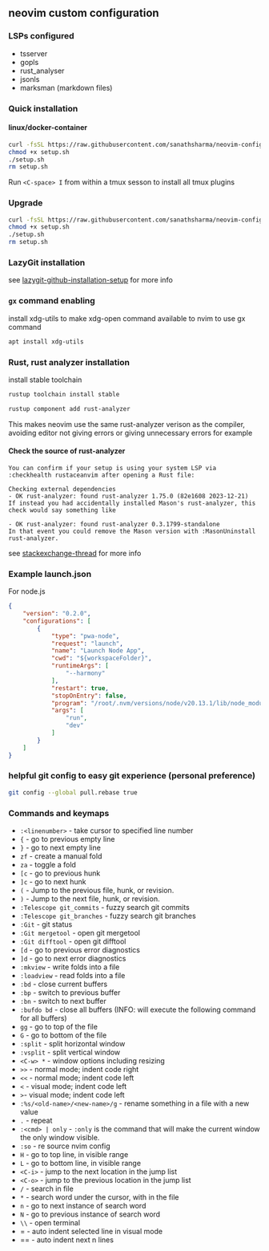 ## neovim custom configuration

### LSPs configured
- tsserver
- gopls
- rust_analyser
- jsonls
- marksman (markdown files)

### Quick installation
#### linux/docker-container
```sh 
curl -fsSL https://raw.githubusercontent.com/sanathsharma/neovim-config/main/setup/linux-install.sh > setup.sh
chmod +x setup.sh
./setup.sh
rm setup.sh
```

Run `<C-space> I` from within a tmux sesson to install all tmux plugins

### Upgrade
```sh 
curl -fsSL https://raw.githubusercontent.com/sanathsharma/neovim-config/main/setup/linux-upgrade-nvim.sh > setup.sh
chmod +x setup.sh
./setup.sh
rm setup.sh
```

### LazyGit installation
see [lazygit-github-installation-setup](https://github.com/jesseduffield/lazygit?tab=readme-ov-file#installation) for more info

### `gx` command enabling
install xdg-utils to make xdg-open command available to nvim to use gx command
```sh
apt install xdg-utils
```

### Rust, rust analyzer installation
install stable toolchain
```sh
rustup toolchain install stable
```
```sh
rustup component add rust-analyzer
```
This makes neovim use the same rust-analyzer verison as the compiler, avoiding editor not giving errors or giving unnecessary errors for example

#### Check the source of rust-analyzer

```
You can confirm if your setup is using your system LSP via :checkhealth rustaceanvim after opening a Rust file:

Checking external dependencies
- OK rust-analyzer: found rust-analyzer 1.75.0 (82e1608 2023-12-21)
If instead you had accidentally installed Mason's rust-analyzer, this check would say something like

- OK rust-analyzer: found rust-analyzer 0.3.1799-standalone
In that event you could remove the Mason version with :MasonUninstall rust-analyzer.
```

see [stackexchange-thread](https://vi.stackexchange.com/questions/43681/simplest-setup-for-nvim-and-rust-and-system-rust-analyzer) for more info

### Example launch.json
For node.js
```json
{
    "version": "0.2.0",
    "configurations": [
        {
            "type": "pwa-node",
            "request": "launch",
            "name": "Launch Node App",
            "cwd": "${workspaceFolder}",
            "runtimeArgs": [
                "--harmony"
            ],
            "restart": true,
            "stopOnEntry": false,
            "program": "/root/.nvm/versions/node/v20.13.1/lib/node_modules/npm",
            "args": [
                "run",
                "dev"
            ]
        }
    ]
}
```

### helpful git config to easy git experience (personal preference)
```sh
git config --global pull.rebase true
```
### Commands and keymaps

- `:<linenumber>` - take cursor to specified line number
- `{` - go to previous empty line
- `}` - go to next empty line
- `zf` - create a manual fold
- `za` - toggle a fold
- `[c` - go to previous hunk
- `]c` - go to next hunk
- `(` - Jump to the previous file, hunk, or revision.
- `)` - Jump to the next file, hunk, or revision.
- `:Telescope git_commits` - fuzzy search git commits
- `:Telescope git_branches` - fuzzy search git branches
- `:Git` - git status
- `:Git mergetool` - open git mergetool
- `:Git difftool` - open git difftool
- `[d` - go to previous error diagnostics
- `]d` - go to next error diagnostics
- `:mkview` - write folds into a file
- `:loadview` - read folds into a file
- `:bd` - close current buffers
- `:bp` - switch to previous buffer
- `:bn` - switch to next buffer
- `:bufdo bd` - close all buffers (INFO: will execute the following command for all buffers)
- `gg` - go to top of the file
- `G` - go to bottom of the file
- `:split` - split horizontal window
- `:vsplit` - split vertical window
- `<C-w> *` - window options including resizing
- `>>` - normal mode; indent code right
- `<<` - normal mode; indent code left
- `<` - visual mode; indent code left
- `>`- visual mode; indent code left
- `:%s/<old-name>/<new-name>/g` - rename something in a file with a new value
- `.` - repeat
- `:<cmd> | only` - `:only` is the command that will make the current window the only window visible.
- `:so` - re source nvim config
- `H` - go to top line, in visible range
- `L` - go to bottom line, in visible range
- `<C-i>` - jump to the next location in the jump list
- `<C-o>` - jump to the previous location in the jump list
- `/` - search in file
- `*` - search word under the cursor, with in the file
- `n` - go to next instance of search word
- `N` - go to previous instance of search word
- `\\` - open terminal
- = - auto indent selected line in visual mode
- <n>== - auto indent next n lines
